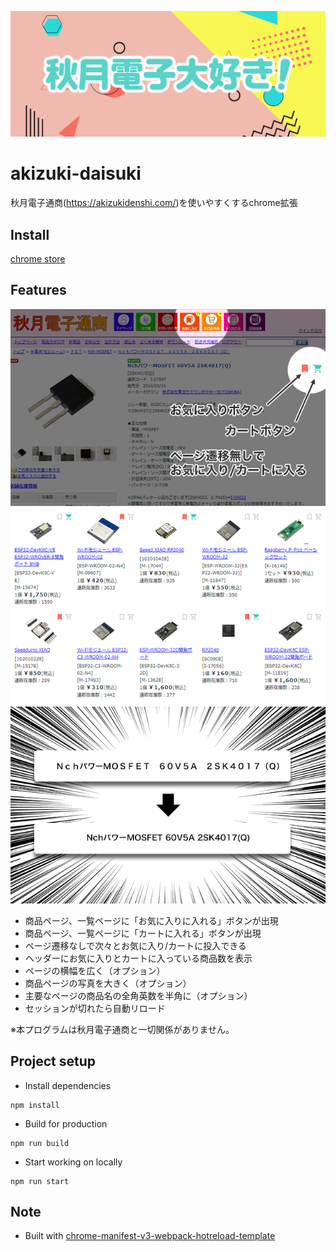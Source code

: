 ![image1](images/1400x560.png)

# akizuki-daisuki
秋月電子通商(https://akizukidenshi.com/)を使いやすくするchrome拡張


## Install
[chrome store](https://chrome.google.com/webstore/detail/akizuki-daisuki/hjdhpmpkbmcckegkppojhmhbgbmnlbgd?hl=ja&authuser=0)

## Features
![feature1](images/1.png)
![feature2](images/2.png)
![feature3](images/3.png)
- 商品ページ、一覧ページに「お気に入りに入れる」ボタンが出現
- 商品ページ、一覧ページに「カートに入れる」ボタンが出現
- ページ遷移なしで次々とお気に入り/カートに投入できる
- ヘッダーにお気に入りとカートに入っている商品数を表示
- ページの横幅を広く（オプション）
- 商品ページの写真を大きく（オプション）
- 主要なページの商品名の全角英数を半角に（オプション）
- セッションが切れたら自動リロード

※本プログラムは秋月電子通商と一切関係がありません。

## Project setup
- Install dependencies
```
npm install
```
- Build for production
```
npm run build
```
- Start working on locally
```
npm run start
```

## Note
- Built with [chrome-manifest-v3-webpack-hotreload-template](https://github.com/sidehustlelab/chrome-manifest-v3-webpack-hotreload-template)
